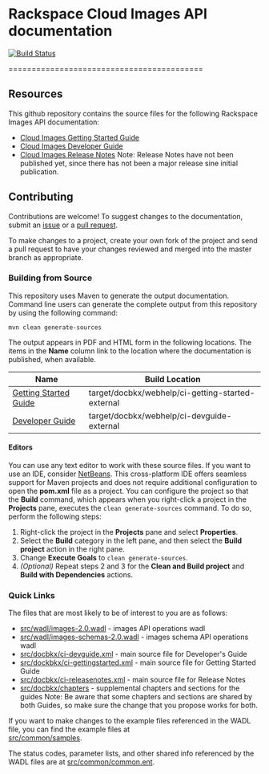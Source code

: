 # Rackspace Cloud Images API documentation

[![Build Status](https://travis-ci.org/rackerlabs/docs-cloud-images.svg?branch=master)](https://travis-ci.org/rackerlabs/docs-cloud-images)


==========================================
## Resources

This github repository contains the source files for the following Rackspace Images API documentation:

* [Cloud Images Getting Started Guide](http://docs.rackspace.com/images/api/v2.0/ci-gettingstarted/)
* [Cloud Images Developer Guide](http://docs.rackspace.com/images/api/v2.0/ci-devguide/)
* [Cloud Images Release Notes](http://docs.rackspace.com/images/api/v2.0/ci-releasenotes/)
    Note: Release Notes have not been published yet, since there has not been a major release sine initial publication.

## Contributing

Contributions are welcome! To suggest changes to the documentation, 
    submit an [issue](https://github.com/rackerlabs/docs-cloud-images/issues) 
    or a [pull request](https://github.com/rackerlabs/docs-cloud-images/pulls).

To make changes to a project, create your own fork of the project and send a pull request to have your changes reviewed 
    and merged into the master branch as appropriate.

### Building from Source

This repository uses Maven to generate the output documentation. Command line users can generate the complete output from this 
    repository by using the following command:

    mvn clean generate-sources

The output appears in PDF and HTML form in the following locations. The items in the **Name** column link to the location 
    where the documentation is published, when available.

| Name | Build Location |
| --- | --- |
| [Getting Started Guide](http://docs.rackspace.com/images/api/v2/ci-gettingstarted) | target/docbkx/webhelp/ci-getting-started-external |
| [Developer Guide](http://docs.rackspace.com/images/api/v2/ci-devguide/) | target/docbkx/webhelp/ci-devguide-external |

#### Editors

You can use any text editor to work with these source files. If you want to use an IDE, consider [NetBeans](http://netbeans.org). 
    This cross-platform IDE offers seamless support for Maven projects and does not require  additional configuration to open
    the **pom.xml** file as a project. You can configure the project so that the **Build** command, which appears when you 
    right-click a project in the **Projects** pane, executes the `clean generate-sources` command. To do so, perform the following 
    steps:

1. Right-click the project in the **Projects** pane and select **Properties**.
2. Select the **Build** category in the left pane, and then select the **Build project** action in the right pane.
3. Change **Execute Goals** to `clean generate-sources`.
4. *(Optional)* Repeat steps 2 and 3 for the **Clean and Build project** and **Build with Dependencies** actions.

### Quick Links

The files that are most likely to be of interest to you are as follows:

* [src/wadl/images-2.0.wadl](src/resources/wadl/images-2.0.wadl) - images API operations wadl
* [src/wadl/images-schemas-2.0.wadl](src/resources/wadl/images-schemas-2.0.wadl) - images schema API operations wadl
* [src/docbkx/ci-devguide.xml](src/docbkx/ci-devguide.xml) - main source file for Developer's Guide
* [src/dockbkx/ci-gettingstarted.xml](src/dockbkx/ci-gettingstarted.xml) - main source file for Getting Started Guide
* [src/docbkx/ci-releasenotes.xml](src/docbkx/ci-releasenotes.xml) - main source file for Release Notes
* [src/docbkx/chapters](src/docbkx/chapters) - supplemental chapters and sections for the guides
    Note: Be aware that some chapters and sections are shared by both Guides, so make sure the change that you propose works for both.

If you want to make changes to the example files referenced in the WADL file, you can find the example files at  
    [src/common/samples](src/common/samples).

The status codes, parameter lists, and other shared info referenced by the WADL files are at 
    [src/common/common.ent](src/common/common.ent).
